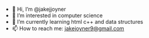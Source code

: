 - 👋 Hi, I’m @jakejjoyner
- 👀 I’m interested in computer science
- 🌱 I’m currently learning html c++ and data structures
- 📫 How to reach me: jakejoyner9@gmail.com

<!---
jakejjoyner/jakejjoyner is a ✨ special ✨ repository because its `README.md` (this file) appears on your GitHub profile.
You can click the Preview link to take a look at your changes.
--->
